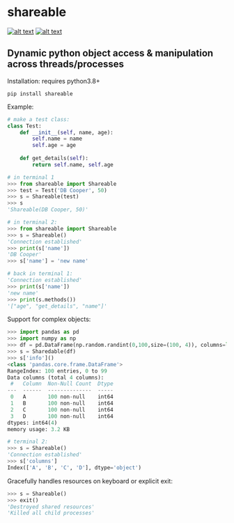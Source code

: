 shareable
===========================
[![alt text](https://img.shields.io/badge/pypi-0.6.a0-blue)](https://pypi.org/project/shareable) [![alt text](https://img.shields.io/badge/license-MIT-green)](https://github.com/greysonlalonde/shareable/blob/main/LICENSE)
 
Dynamic python object access & manipulation across threads/processes
---
Installation:
requires python3.8+
```commandline
pip install shareable
```
  
Example:

```python
# make a test class:
class Test:
    def __init__(self, name, age):
        self.name = name
        self.age = age
        
    def get_details(self):
        return self.name, self.age

# in terminal 1
>>> from shareable import Shareable
>>> test = Test('DB Cooper', 50)
>>> s = Shareable(test)
>>> s
'Shareable(DB Cooper, 50)'

# in terminal 2: 
>>> from shareable import Shareable
>>> s = Shareable()
'Connection established'
>>> print(s['name'])
'DB Cooper'
>>> s['name'] = 'new name'

# back in terminal 1:
'Connection established'
>>> print(s['name'])
'new name'
>>> print(s.methods())
'["age", "get_details", "name"]'
```

Support for complex objects:
```python
>>> import pandas as pd
>>> import numpy as np
>>> df = pd.DataFrame(np.random.randint(0,100,size=(100, 4)), columns=list('ABCD'))
>>> s = Sharedable(df)
>>> s['info']()
<class 'pandas.core.frame.DataFrame'>
RangeIndex: 100 entries, 0 to 99
Data columns (total 4 columns):
 #   Column  Non-Null Count  Dtype
---  ------  --------------  -----
 0   A       100 non-null    int64
 1   B       100 non-null    int64
 2   C       100 non-null    int64
 3   D       100 non-null    int64
dtypes: int64(4)
memory usage: 3.2 KB

# terminal 2:
>>> s = Shareable()
'Connection established'
>>> s['columns']
Index(['A', 'B', 'C', 'D'], dtype='object')
```

Gracefully handles resources on keyboard or explicit exit:
```python
>>> s = Shareable()
>>> exit()
'Destroyed shared resources'
'Killed all child processes'
```
